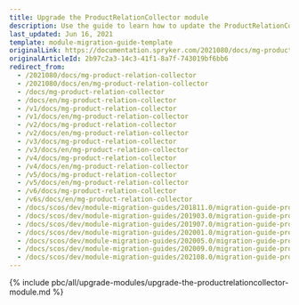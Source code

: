 ```yaml
---
title: Upgrade the ProductRelationCollector module
description: Use the guide to learn how to update the ProductRelationCollector module to a newer version.
last_updated: Jun 16, 2021
template: module-migration-guide-template
originalLink: https://documentation.spryker.com/2021080/docs/mg-product-relation-collector
originalArticleId: 2b97c2a3-14c3-41f1-8a7f-743019bf6bb6
redirect_from:
  - /2021080/docs/mg-product-relation-collector
  - /2021080/docs/en/mg-product-relation-collector
  - /docs/mg-product-relation-collector
  - /docs/en/mg-product-relation-collector
  - /v1/docs/mg-product-relation-collector
  - /v1/docs/en/mg-product-relation-collector
  - /v2/docs/mg-product-relation-collector
  - /v2/docs/en/mg-product-relation-collector
  - /v3/docs/mg-product-relation-collector
  - /v3/docs/en/mg-product-relation-collector
  - /v4/docs/mg-product-relation-collector
  - /v4/docs/en/mg-product-relation-collector
  - /v5/docs/mg-product-relation-collector
  - /v5/docs/en/mg-product-relation-collector
  - /v6/docs/mg-product-relation-collector
  - /v6s/docs/en/mg-product-relation-collector
  - /docs/scos/dev/module-migration-guides/201811.0/migration-guide-productrelationcollector.html
  - /docs/scos/dev/module-migration-guides/201903.0/migration-guide-productrelationcollector.html
  - /docs/scos/dev/module-migration-guides/201907.0/migration-guide-productrelationcollector.html
  - /docs/scos/dev/module-migration-guides/202001.0/migration-guide-productrelationcollector.html
  - /docs/scos/dev/module-migration-guides/202005.0/migration-guide-productrelationcollector.html
  - /docs/scos/dev/module-migration-guides/202009.0/migration-guide-productrelationcollector.html
  - /docs/scos/dev/module-migration-guides/202108.0/migration-guide-productrelationcollector.html
---
```


{% include pbc/all/upgrade-modules/upgrade-the-productrelationcollector-module.md %} <!-- To edit, see /_includes/pbc/all/upgrade-modules/upgrade-the-productrelationcollector-module.md -->
